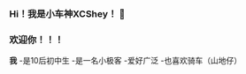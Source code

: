 ### Hi！我是小车神XCShey！ 👋
### 欢迎你！！！
**我**
 -是10后初中生
 -是一名小极客
 -爱好广泛
 -也喜欢骑车（山地仔）

<!--
**XCShey/XCShey** is a ✨ _special_ ✨ repository because its `README.md` (this file) appears on your GitHub profile.

Here are some ideas to get you started:

- 🔭 I’m currently working on ...
- 🌱 I’m currently learning ...
- 👯 I’m looking to collaborate on ...
- 🤔 I’m looking for help with ...
- 💬 Ask me about ...
- 📫 How to reach me: ...
- 😄 Pronouns: ...
- ⚡ Fun fact: ...
-->
